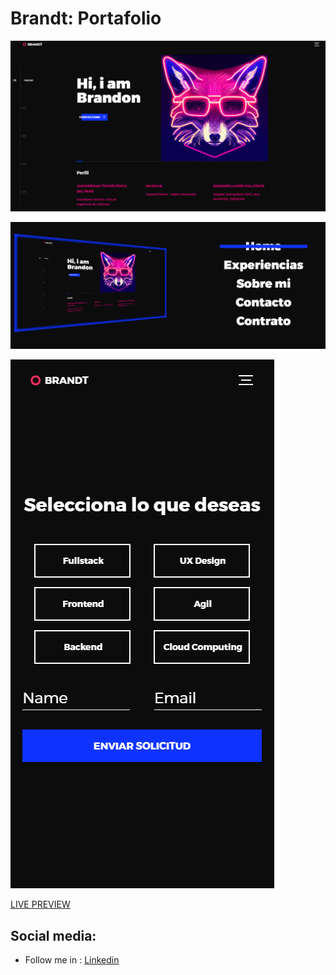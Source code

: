# Brandt: Portafolio

![Desktop view](/assets/img/foto1.png)

![Desktop view menu options](/assets/img/foto2.png)

![Mobile view](/assets/img/foto3.png)

[LIVE PREVIEW](https://brandt322.github.io/Portafolio/)

## Social media:

- Follow me in : [Linkedin](https://www.linkedin.com/in/brandon-gamboa-alarcon-19a97524a/)
